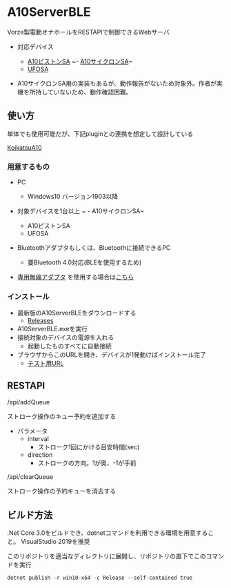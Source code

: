 # A10ServerBLE


Vorze製電動オナホールをRESTAPIで制御できるWebサーバ

- 対応デバイス
  - [A10ピストンSA](https://www.vorze.jp/a10pistonsa/)
  ~- [A10サイクロンSA](https://www.vorze.jp/a10cyclonesa/)~
  - [UFOSA](https://www.vorze.jp/ufosa/)

- A10サイクロンSA用の実装もあるが、動作報告がないため対象外。作者が実機を所持していないため、動作確認困難。


## 使い方

単体でも使用可能だが、下記pluginとの連携を想定して設計している

[KoikatsuA10](https://github.com/amateras977/KoikatsuA10)


### 用意するもの

- PC
  - Windows10 バージョン1903以降
- 対象デバイスを1台以上
~  - A10サイクロンSA~
  - A10ピストンSA
  - UFOSA
- Bluetoothアダプタもしくは、Bluetoothに接続できるPC
  - 要Bluetooth 4.0対応(BLEを使用するため)

- [専用無線アダプタ](https://www.e-nls.com/pict1-41903?c2=9999) を使用する場合は[こちら](https://github.com/amateras977/A10Server)

### インストール

- 最新版のA10ServerBLEをダウンロードする
  - [Releases](https://github.com/amateras977/A10ServerBLE/releases)
- A10ServerBLE.exeを実行
- 接続対象のデバイスの電源を入れる
  - 起動したものすべてに自動接続
- ブラウザからこのURLを開き、デバイスが1発動けばインストール完了
  - [テスト用URL](http://localhost:8080/api/addQueue?interval=0.3&direction=1)

## RESTAPI

/api/addQueue

ストローク操作のキュー予約を追加する

- パラメータ
  - interval
    - ストローク1回にかける目安時間(sec)
  - direction
    - ストロークの方向。1が奥、-1が手前

/api/clearQueue

ストローク操作の予約キューを消去する

## ビルド方法

.Net Core 3.0をビルドでき、dotnetコマンドを利用できる環境を用意すること。
VisualStudio 2019を推奨

このリポジトリを適当なディレクトリに展開し、リポジトリの直下でこのコマンドを実行

```
dotnet publish -r win10-x64 -c Release --self-contained true
```

